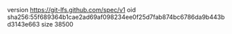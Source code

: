 version https://git-lfs.github.com/spec/v1
oid sha256:55f689364b1cae2ad69af098234ee0f25d7fab874bc6786da9b443bd3143e663
size 38500
